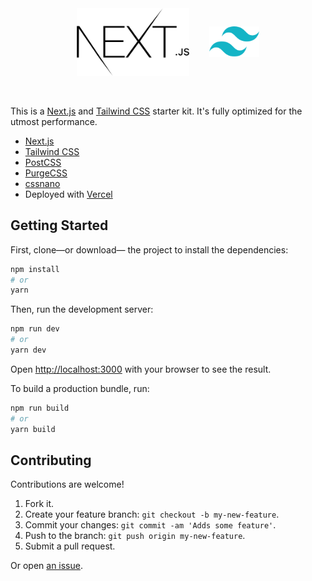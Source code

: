 <div style="display: flex; align-items: center; justify-content: center;">
  <img src="public/nextjs.svg" alt="TailwindCSS Logo" width="180" />
  <img src="public/tailwindcss.svg" alt="TailwindCSS Logo" width="80" style="margin-left: 2rem" />
</div>

<br>
<br>

This is a [Next.js](https://nextjs.org/) and [Tailwind CSS](https://tailwindcss.com/) starter kit. It's fully optimized for the utmost performance.

- [Next.js](https://nextjs.org/)
- [Tailwind CSS](https://tailwindcss.com/)
- [PostCSS](https://postcss.org/)
- [PurgeCSS](https://purgecss.com/)
- [cssnano](https://cssnano.co/)
- Deployed with [Vercel](https://vercel.com/)

## Getting Started

First, clone—or download— the project to install the dependencies:

```bash
npm install
# or
yarn
```

Then, run the development server:

```bash
npm run dev
# or
yarn dev
```

Open [http://localhost:3000](http://localhost:3000) with your browser to see the result.

To build a production bundle, run:

```bash
npm run build
# or
yarn build
```

## Contributing

Contributions are welcome!

1.  Fork it.
2.  Create your feature branch: `git checkout -b my-new-feature`.
3.  Commit your changes: `git commit -am 'Adds some feature'`.
4.  Push to the branch: `git push origin my-new-feature`.
5.  Submit a pull request.

Or open [an issue](https://github.com/suyalcinkaya/nextailwind/issues).
